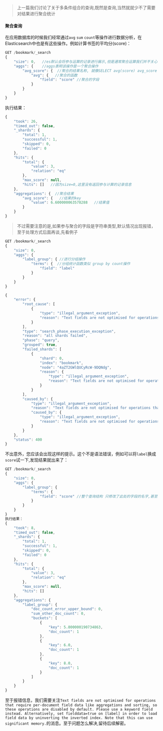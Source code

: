 > 上一篇我们讨论了关于多条件组合的查询,既然是查询,当然就就少不了需要对结果进行聚合统计
#### 聚合查询
在应用数据库的时候我们经常通过```avg``` ```sum``` ```count```等操作进行数据分析，在Elasticsearch中也是有这些操作。例如计算书签的平均分(score)：
```javascript
GET /bookmark/_search
{
    "size": 0,   //es默认会将参与运算的记录进行展示,但是通常聚合运算我们并不关心,因此设置size=0将其关闭
    "aggs": {    //aggs表明该操作是一个聚合操作
        "avg_score": {  //聚合的结果名称, 就像SELECT avg(score) avg_score FROM bookmark中的avg_score一样
            "avg": {   //聚合的函数
                "field": "score" //聚合的字段
            }
        }
    }
}
```
执行结果：
```javascript
{
    "took": 26,
    "timed_out": false,
    "_shards": {
        "total": 1,
        "successful": 1,
        "skipped": 0,
        "failed": 0
    },
    "hits": {
        "total": {
            "value": 3,
            "relation": "eq"
        },
        "max_score": null,
        "hits": []   //因为size=0,这里没有返回参与计算的记录信息
    },
    "aggregations": {  //聚合结果
        "avg_score": {   //结果的key
            "value": 6.600000063578288   //结果值
        }
    }
}
```
> 不过需要注意的是,如果参与聚合的字段是字符串类型,默认情况出现报错，至于处理方式后面再谈,先看例子
```javascript
GET /bookmark/_search
{
    "size": 0,
    "aggs": {
        "label_group": { //进行分组操作
            "terms": {  //分组统计函数类似 group by count操作
                "field": "label"
            }
        }
    }
}
```
```javascript
{
    "error": {
        "root_cause": [
            {
                "type": "illegal_argument_exception",
                "reason": "Text fields are not optimised for operations that require per-document field data like aggregations and sorting, so these operations are disabled by default. Please use a keyword field instead. Alternatively, set fielddata=true on [label] in order to load field data by uninverting the inverted index. Note that this can use significant memory."
            }
        ],
        "type": "search_phase_execution_exception",
        "reason": "all shards failed",
        "phase": "query",
        "grouped": true,
        "failed_shards": [
            {
                "shard": 0,
                "index": "bookmark",
                "node": "4aZT2GWlQUCyRcW-9DQNdg",
                "reason": {
                    "type": "illegal_argument_exception",
                    "reason": "Text fields are not optimised for operations that require per-document field data like aggregations and sorting, so these operations are disabled by default. Please use a keyword field instead. Alternatively, set fielddata=true on [label] in order to load field data by uninverting the inverted index. Note that this can use significant memory."
                }
            }
        ],
        "caused_by": {
            "type": "illegal_argument_exception",
            "reason": "Text fields are not optimised for operations that require per-document field data like aggregations and sorting, so these operations are disabled by default. Please use a keyword field instead. Alternatively, set fielddata=true on [label] in order to load field data by uninverting the inverted index. Note that this can use significant memory.",
            "caused_by": {
                "type": "illegal_argument_exception",
                "reason": "Text fields are not optimised for operations that require per-document field data like aggregations and sorting, so these operations are disabled by default. Please use a keyword field instead. Alternatively, set fielddata=true on [label] in order to load field data by uninverting the inverted index. Note that this can use significant memory."
            }
        }
    },
    "status": 400
}
```
不出意外，您应该会出现这样的提示。这个不是语法错误，例如可以将```label```换成```score```试一下,发现结果就出来了：
```javascript
GET /bookmark/_search
{
    "size": 0,
    "aggs": {
        "label_group": {
            "terms": {
                "field": "score" //整个查询结构 只修改了此处的字段的名字,甚至分组的名称都没有改变
            }
        }
    }
}
执行结果：
{
    "took": 8,
    "timed_out": false,
    "_shards": {
        "total": 1,
        "successful": 1,
        "skipped": 0,
        "failed": 0
    },
    "hits": {
        "total": {
            "value": 3,
            "relation": "eq"
        },
        "max_score": null,
        "hits": []
    },
    "aggregations": {
        "label_group": {
            "doc_count_error_upper_bound": 0,
            "sum_other_doc_count": 0,
            "buckets": [
                {
                    "key": 5.800000190734863,
                    "doc_count": 1
                },
                {
                    "key": 6.0,
                    "doc_count": 1
                },
                {
                    "key": 8.0,
                    "doc_count": 1
                }
            ]
        }
    }
}
```
至于报错信息，我们需要关注```Text fields are not optimised for operations that require per-document field data like aggregations and sorting, so these operations are disabled by default. Please use a keyword field instead. Alternatively, set fielddata=true on [label] in order to load field data by uninverting the inverted index. Note that this can use significant memory.```的消息。至于问题怎么解决,留待后续解密。